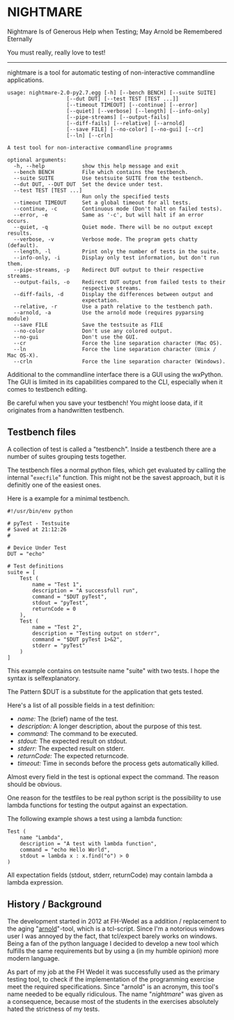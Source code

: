 NIGHTMARE
=========
Nightmare Is of Generous Help when Testing; May Arnold be Remembered Eternally

You must really, really love to test!

---

nightmare is a tool for automatic testing of non-interactive commandline 
applications.

	usage: nightmare-2.0-py2.7.egg [-h] [--bench BENCH] [--suite SUITE]
				       [--dut DUT] [--test TEST [TEST ...]]
				       [--timeout TIMEOUT] [--continue] [--error]
				       [--quiet] [--verbose] [--length] [--info-only]
				       [--pipe-streams] [--output-fails]
				       [--diff-fails] [--relative] [--arnold]
				       [--save FILE] [--no-color] [--no-gui] [--cr]
				       [--ln] [--crln]

	A test tool for non-interactive commandline programms

	optional arguments:
	  -h, --help            show this help message and exit
	  --bench BENCH         File which contains the testbench.
	  --suite SUITE         Use testsuite SUITE from the testbench.
	  --dut DUT, --DUT DUT  Set the device under test.
	  --test TEST [TEST ...]
	                        Run only the specified tests
	  --timeout TIMEOUT     Set a global timeout for all tests.
	  --continue, -c        Continuous mode (Don't halt on failed tests).
	  --error, -e           Same as '-c', but will halt if an error occurs.
	  --quiet, -q           Quiet mode. There will be no output except results.
	  --verbose, -v         Verbose mode. The program gets chatty (default).
	  --length, -l          Print only the number of tests in the suite.
	  --info-only, -i       Display only test information, but don't run them.
	  --pipe-streams, -p    Redirect DUT output to their respective streams.
	  --output-fails, -o    Redirect DUT output from failed tests to their
	                        respective streams.
	  --diff-fails, -d      Display the differences between output and
	                        expectation.
	  --relative, -r        Use a path relative to the testbench path.
	  --arnold, -a          Use the arnold mode (requires pyparsing module)
	  --save FILE           Save the testsuite as FILE
	  --no-color            Don't use any colored output.
	  --no-gui              Don't use the GUI.
	  --cr                  Force the line separation character (Mac OS).
	  --ln                  Force the line separation character (Unix / Mac OS-X).
	  --crln                Force the line separation character (Windows).

Additional to the commandline interface there is a GUI using the 
wxPython. The GUI is limited in its capabilities compared to the CLI,
especially when it comes to testbench editing.

Be careful when you save your testbench! You might loose data, if it originates 
from a handwritten testbench.


Testbench files
---------------

A collection of test is called a "testbench".
Inside a testbench there are a number of suites grouping tests together.

The testbench files a normal python files, which get evaluated by calling
the internal "`execfile`" function. This might not be the savest approach, but
it is definitly one of the easiest ones.

Here is a example for a minimal testbench.

	#!/usr/bin/env python
	
	# pyTest - Testsuite
	# Saved at 21:12:26
	# 

	# Device Under Test
	DUT = "echo"

	# Test definitions
	suite = [
		Test (
			name = "Test 1",
			description = "A successfull run",
			command = "$DUT pyTest",
			stdout = "pyTest",
			returnCode = 0
		),
		Test (
			name = "Test 2",
			description = "Testing output on stderr",
			command = "$DUT pyTest 1>&2",
			stderr = "pyTest"
		)
	]
	
This example contains on testsuite name "suite" with two tests.
I hope the syntax is selfexplanatory.

The Pattern $DUT is a substitute for the application that gets tested.

Here's a list of all possible fields in a test definition:

- *name:* The (brief) name of the test.
- *description:* A longer description, about the purpose of this test.
- *command:* The command to be executed.
- *stdout:* The expected result on stdout.
- *stderr:* The expected result on stderr.
- *returnCode:* The expected returncode.
- *timeout:* Time in seconds before the process gets automatically killed.

Almost every field in the test is optional expect the command. The reason 
should be obvious.

One reason for the testfiles to be real python script is the possibility to use 
lambda functions for testing the output against an expectation.

The following example shows a test using a lambda function:

	Test (
		name "Lambda",
		description = "A test with lambda function",
		command = "echo Hello World",
		stdout = lambda x : x.find("o") > 0
	)
	
All expectation fields (stdout, stderr, returnCode) may contain lambda 
a lambda expression.


History / Background
--------------------

The development started in 2012 at FH-Wedel as a addition / replacement to the 
aging "[arnold](http://stud.fh-wedel.de/~arnold)"-tool, which is a tcl-script. 
Since I'm a notorious windows user I was annoyed by the fact, that tcl/expect 
barely works on windows. Being a fan of the python language I decided to 
develop a new tool which fulfills the same requirements but by using a (in my 
humble opinion) more modern language.

As part of my job at the FH Wedel it was successfully used as the primary 
testing tool, to check if the implementation of the programming exercise meet 
the required specifications.
Since "arnold" is an acronym, this tool's name needed to be equally ridiculous.
The name "*nightmare*" was given as a consequence, because most of the students 
in the exercises absolutely hated the strictness of my tests. 

